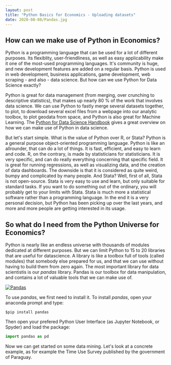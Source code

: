 ```yaml
---
layout: post
title: "Python Basics for Economics - Uploading datasets"
date: 2020-08-08/Pandas.jpg
---
```


## How can we make use of Python in Economics? 

Python is a programming language that can be used for a lot of different purposes. Its flexiblity, user-friendliness, as well as easy applicability make it one of the most-used programming languages. It's community is huge, and new development features are added on a regular basis. Python is used in web development, business applications, game development, web scraping - and also - data science. But how can we use Python for Data Science exactly? 

Python is great for data management (from merging, over crunching to descriptive statistics), that makes up nearly 80 % of the work that involves data science. We can use Python to fastly merge several datasets together, to plot, to download several excel files from a webpage into our analytic toolbox, to plot geodata from space, and Python is also great for Machine Learning. The [Python for Data Science Handbook](https://jakevdp.github.io/PythonDataScienceHandbook/) gives a great overview on how we can make use of Python in data science. 

But let's start simple. What is the value of Python over R, or Stata? Python is a general purpose object-oriented programming language. Python is like an allrounder, that can do a lot of things. It is fast, efficient, and easy to learn and code. R, on the contrary, is made by statisticians for statisticians. It is very specific, and can do really everything concerning that specific field. It is great for running regressions, as well as visualizing data, and the creation of data dashboards. The downside is that it is considered as quite weird, bumpy and complicated by many people. And Stata? Well, first of all, Stata is not open-source. Stata is very easy to use and learn, but only suitable for standard tasks. If you want to do something out of the ordinary, you will probably get to your limits with Stata. Stata is much more a statistical software rather than a programming language. In the end it is a very personal decision, but Python has been picking up over the last years, and more and more people are getting interested in its usage. 

## So what do I need from the Python Universe for Economics? 

Python is nearly like an endless universe with thousands of modules dedicated at different purposes. But we can limit Python to 15 to 20 libraries that are useful for datascience. A library is like a toolbox full of tools (called modules) that somebody else prepared for us, and that we can use without having to build them from zero again. The most important library for data scientistis is our _pandas_ library. Pandas is our toolbox for data manipulation, and contains a lot of valuable tools that we can make use of. 

<a href="https://www.google.de/url?sa=i&url=https%3A%2F%2Fwww.natgeofineart.com%2Fcollections%2Fthe-secret-lives-of-pandas-china-2015%2F&psig=AOvVaw05U-BnuniZS5zYwrKf5yQL&ust=1597080804741000&source=images&cd=vfe&ved=0CAIQjRxqFwoTCLiHt_HTjusCFQAAAAAdAAAAABAD">
<img src="https://www.natgeofineart.com/wp-content/uploads/2018/05/2496735_Vitale_2800px.jpg" alt="Pandas" style="max-width:25%;"/>
<a/>

To use _pandas_, we first need to install it. To install _pandas_, open your anaconda prompt and type: 


```python
$pip install pandas
```
Then open your prefered Python User Interface (as Jupyter Notebook, or Spyder) and load the package: 


```python
import pandas as pd
```

Now we can get started on some data mining. Let's look at a concrete example, as for example the Time Use Survey published by the government of Paraguay. 
